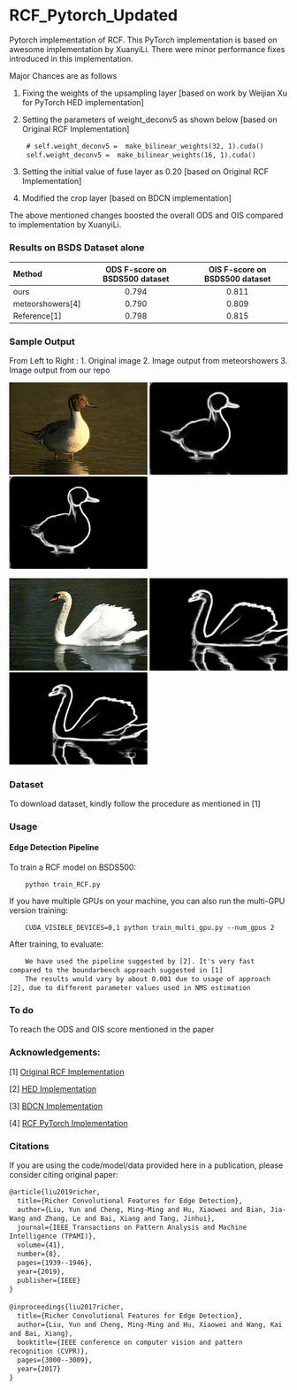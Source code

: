 # RCF_Pytorch_Updated
Pytorch implementation of RCF. This PyTorch implementation is based on awesome implementation by XuanyiLi.
There were minor performance fixes introduced in this implementation.

Major Chances are as follows
1. Fixing the weights of the upsampling layer [based on work by Weijian Xu for PyTorch HED  implementation]
2. Setting the parameters of weight_deconv5 as shown below [based on Original RCF Implementation]
        
        # self.weight_deconv5 =  make_bilinear_weights(32, 1).cuda()   
        self.weight_deconv5 =  make_bilinear_weights(16, 1).cuda()
        
3. Setting the initial value of fuse layer as 0.20 [based on Original RCF Implementation]
4. Modified the crop layer [based on BDCN implementation]

The above mentioned changes boosted the overall ODS and OIS compared to implementation by XuanyiLi.



### Results on BSDS Dataset alone

| Method |ODS F-score on BSDS500 dataset |OIS F-score on BSDS500 dataset|
|:---|:---:|:---:|
|ours| 0.794 | 0.811 |
|meteorshowers[4]| 0.790 | 0.809 |
| Reference[1]| 0.798 | 0.815  |



### Sample Output

From Left to Right  : 
        1. Original image
        2. Image output from meteorshowers
        3. Image output from our repo

<p float="left">
  <img src="/results/43051.jpg" width="250" />
  <img src="/results/43051_meteorshowers.png" width="250" />
  <img src="/results/43051_ours.png" width="250" />
</p>


<p float="left">
  <img src="/results/8068.jpg" width="250" />
  <img src="/results/8068_meteorshowers.png" width="250" />
  <img src="/results/8068_ours.png" width="250" />
</p>


### Dataset
To download dataset, kindly follow the procedure as mentioned in [1]



### Usage

#### Edge Detection Pipeline

To train a RCF model on BSDS500:

        python train_RCF.py

If you have multiple GPUs on your machine, you can also run the multi-GPU version training:

        CUDA_VISIBLE_DEVICES=0,1 python train_multi_gpu.py --num_gpus 2

After training, to evaluate:

        We have used the pipeline suggested by [2]. It's very fast compared to the boundarbench approach suggested in [1]
        The results would vary by about 0.001 due to usage of approach [2], due to different parameter values used in NMS estimation


### To do
To reach the ODS and OIS score mentioned in the paper



### Acknowledgements:

[1] <a href="https://github.com/yun-liu/rcf">Original RCF Implementation</a> 

[2] <a href="https://github.com/xwjabc/hed">HED Implementation</a> 

[3] <a href="https://github.com/pkuCactus/BDCN">BDCN Implementation</a> 

[4] <a href="https://github.com/meteorshowers/RCF-pytorch">RCF PyTorch Implementation</a>



### Citations

If you are using the code/model/data provided here in a publication, please consider citing original paper:

    @article{liu2019richer,
      title={Richer Convolutional Features for Edge Detection},
      author={Liu, Yun and Cheng, Ming-Ming and Hu, Xiaowei and Bian, Jia-Wang and Zhang, Le and Bai, Xiang and Tang, Jinhui},
      journal={IEEE Transactions on Pattern Analysis and Machine Intelligence (TPAMI)},
      volume={41},
      number={8},
      pages={1939--1946},
      year={2019},
      publisher={IEEE}
    }

    @inproceedings{liu2017richer,
      title={Richer Convolutional Features for Edge Detection},
      author={Liu, Yun and Cheng, Ming-Ming and Hu, Xiaowei and Wang, Kai and Bai, Xiang},
      booktitle={IEEE conference on computer vision and pattern recognition (CVPR)},
      pages={3000--3009},
      year={2017}
    }
